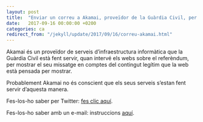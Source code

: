 ```yaml
---
layout: post
title:  "Enviar un correu a Akamai, proveïdor de la Guàrdia Civil, per explicar-los l’ús que n'estan fent"
date:   2017-09-16 00:00:00 +0200
categories: ca
redirect_from: "/jekyll/update/2017/09/16/correu-akamai.html"
---
```

Akamai és un proveïdor de serveis d’infraestructura informàtica que la Guàrdia Civil està fent servir, quan intervé els webs sobre el referèndum, per mostrar el seu missatge en comptes del contingut legítim que la web està pensada per mostrar.

Probablement Akamai no és conscient que els seus serveis s’estan fent servir d’aquesta manera.

Fes-los-ho saber per Twitter: [fes clic aquí](https://twitter.com/intent/tweet?text=Hi%20%40Akamai%2C%20do%20you%20know%20that%20%40guardiacivil%20is%20using%20your%20services%20to%20block%20legitimate%20websites%3F).

Fes-los-ho saber amb un e-mail: instruccions [aquí](/ca/2017/09/16/akamai.html).
